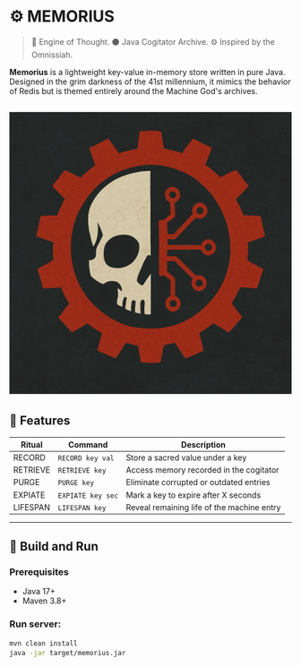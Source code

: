 # ⚙️ MEMORIUS

> 🔴 Engine of Thought. ⚫ Java Cogitator Archive. ⚙️ Inspired by the Omnissiah.

**Memorius** is a lightweight key-value in-memory store written in pure Java. Designed in the grim darkness of the 41st millennium, it mimics the behavior of Redis but is themed entirely around the Machine God's archives.

![memorius_logo.png](logo/memorius_logo.png)
---

## 🧬 Features

| Ritual | Command           | Description                                  |
|--------|-------------------|----------------------------------------------|
| RECORD | `RECORD key val`  | Store a sacred value under a key             |
| RETRIEVE | `RETRIEVE key`  | Access memory recorded in the cogitator      |
| PURGE  | `PURGE key`       | Eliminate corrupted or outdated entries      |
| EXPIATE | `EXPIATE key sec`| Mark a key to expire after X seconds         |
| LIFESPAN | `LIFESPAN key`  | Reveal remaining life of the machine entry   |

---

## 🔧 Build and Run

### Prerequisites
- Java 17+
- Maven 3.8+

### Run server:
```bash
mvn clean install
java -jar target/memorius.jar

